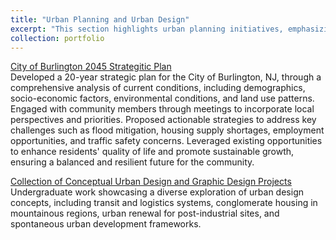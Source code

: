 ```yaml
---
title: "Urban Planning and Urban Design"
excerpt: "This section highlights urban planning initiatives, emphasizing urban design while integrating policy frameworks and multidisciplinary approaches. It focuses on inclusive urban planning, transportation and logistics strategies, and urban renewal projects aimed at fostering sustainable and equitable development. <br/><img src='/images/UD_Profile.png' style='width: 6px; height: 400px;'>"
collection: portfolio
---
```


[City of Burlington 2045 Strategitic Plan](../../files/Burlington.pdf "City of Burlington 2045 Strategitic Plan")<br>
Developed a 20-year strategic plan for the City of Burlington, NJ, through a comprehensive analysis of current conditions, including demographics, socio-economic factors, environmental conditions, and land use patterns. Engaged with community members through meetings to incorporate local perspectives and priorities. Proposed actionable strategies to address key challenges such as flood mitigation, housing supply shortages, employment opportunities, and traffic safety concerns. Leveraged existing opportunities to enhance residents' quality of life and promote sustainable growth, ensuring a balanced and resilient future for the community.

[Collection of Conceptual Urban Design and Graphic Design Projects](https://issuu.com/gggggg657/docs/for_ucl "Collection of Conceptual Urban Design and Graphic Design Projects")<br>
Undergraduate work showcasing a diverse exploration of urban design concepts, including transit and logistics systems, conglomerate housing in mountainous regions, urban renewal for post-industrial sites, and spontaneous urban development frameworks.